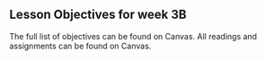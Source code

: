 ## Lesson Objectives for week 3B



The full list of objectives can be found on Canvas. All readings and assignments can be found on Canvas.




